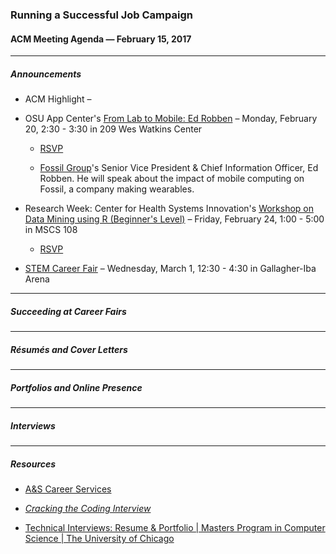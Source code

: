 ### Running a Successful Job Campaign

#### ACM Meeting Agenda — February 15, 2017

***

##### Announcements

- ACM Highlight –

- OSU App Center's [From Lab to Mobile: Ed Robben](https://appcenter.okstate.edu/content/lab2mobile) – Monday, February 20, 2:30 - 3:30 in 209 Wes Watkins Center

    - [RSVP](https://docs.google.com/forms/d/e/1FAIpQLScm7xhqpfhColamwxc03qqzsUqH3uWibrEULUCvFmyiCYCj5Q/viewform?c=0&w=1)

    - [Fossil Group](https://www.fossilgroup.com/)'s Senior Vice President & Chief Information Officer, Ed Robben. He will speak about the impact of mobile computing on Fossil, a company making wearables.

- Research Week: Center for Health Systems Innovation's [Workshop on Data Mining using R (Beginner's Level)](https://researchweek.okstate.edu/events/workshop-data-mining-using-statistical-software-r) – Friday, February 24, 1:00 - 5:00 in MSCS 108

    - [RSVP](https://bit.ly/CHSIRDataWorkshop)

- [STEM Career Fair](https://www.myinterfase.com/okstate/CareerFair/Detail/?token=vvK1xwd/Zji8CoyvmZzTbw==) – Wednesday, March 1, 12:30 - 4:30 in Gallagher-Iba Arena

***

##### Succeeding at Career Fairs

***

##### Résumés and Cover Letters

***

##### Portfolios and Online Presence

***

##### Interviews

***

##### Resources

- [A&S Career Services](https://ascareers.okstate.edu)

- [*Cracking the Coding Interview*](https://www.amazon.com/Cracking-Coding-Interview-Programming-Questions/dp/098478280X)

- [Technical Interviews: Resume & Portfolio | Masters Program in Computer Science | The University of Chicago](https://masters.cs.uchicago.edu/page/technical-interviews-resume-portfolio)
